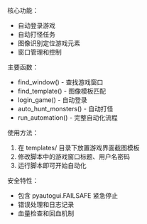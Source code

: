 核心功能：
  - 自动登录游戏
  - 自动打怪任务
  - 图像识别定位游戏元素
  - 窗口管理和控制

  主要函数：
  - find_window() - 查找游戏窗口
  - find_template() - 图像模板匹配
  - login_game() - 自动登录
  - auto_hunt_monsters() - 自动打怪
  - run_automation() - 完整自动化流程

  使用方法：
  1. 在 templates/ 目录下放置游戏界面截图模板
  2. 修改脚本中的游戏窗口标题、用户名密码
  3. 运行脚本即可开始自动化

  安全特性：
  - 包含 pyautogui.FAILSAFE 紧急停止
  - 错误处理和日志记录
  - 血量检查和回血机制